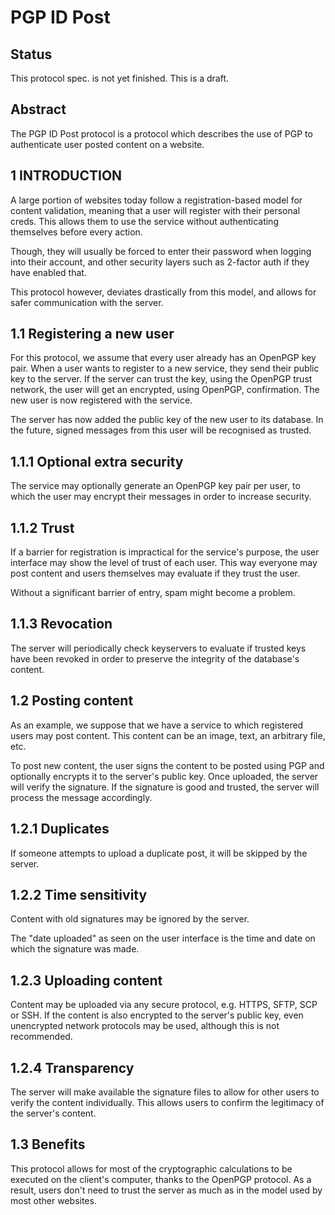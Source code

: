 PGP ID Post
===========

Status
------

This protocol spec. is not yet finished. This is a draft.

Abstract
--------

The PGP ID Post protocol is a protocol which describes the use of PGP to
authenticate user posted content on a website.

1 INTRODUCTION
---------------

A large portion of websites today follow a registration-based model for
content validation, meaning that a user will register with their personal
creds. This allows them to use the service without authenticating
themselves before every action.

Though, they will usually be forced to enter their password when logging
into their account, and other security layers such as 2-factor auth if
they have enabled that.

This protocol however, deviates drastically from this model, and allows
for safer communication with the server.

1.1 Registering a new user
--------------------------

For this protocol, we assume that every user already has an OpenPGP key pair.
When a user wants to register to a new service, they send their public key
to the server. If the server can trust the key, using the OpenPGP trust
network, the user will get an encrypted, using OpenPGP, confirmation. The
new user is now registered with the service.

The server has now added the public key of the new user to its database. In
the future, signed messages from this user will be recognised as trusted.

1.1.1 Optional extra security
-----------------------------

The service may optionally generate an OpenPGP key pair per user, to which
the user may encrypt their messages in order to increase security.

1.1.2 Trust
-----------

If a barrier for registration is impractical for the service's purpose,
the user interface may show the level of trust of each user. This way
everyone may post content and users themselves may evaluate if they trust
the user.

Without a significant barrier of entry, spam might become a problem.

1.1.3 Revocation
----------------

The server will periodically check keyservers to evaluate if trusted keys
have been revoked in order to preserve the integrity of the database's
content.

1.2 Posting content
-------------------

As an example, we suppose that we have a service to which registered users
may post content. This content can be an image, text, an arbitrary file, etc.

To post new content, the user signs the content to be posted using PGP and
optionally encrypts it to the server's public key. Once uploaded, the server
will verify the signature. If the signature is good and trusted, the server
will process the message accordingly.

1.2.1 Duplicates
----------------

If someone attempts to upload a duplicate post, it will be skipped by the
server.

1.2.2 Time sensitivity
----------------------

Content with old signatures may be ignored by the server.

The "date uploaded" as seen on the user interface is the time and date on
which the signature was made.

1.2.3 Uploading content
-----------------------

Content may be uploaded via any secure protocol, e.g. HTTPS, SFTP, SCP or SSH.
If the content is also encrypted to the server's public key, even unencrypted
network protocols may be used, although this is not recommended.

1.2.4 Transparency
------------------

The server will make available the signature files to allow for other users
to verify the content individually. This allows users to confirm the
legitimacy of the server's content.

1.3 Benefits
------------

This protocol allows for most of the cryptographic calculations to be
executed on the client's computer, thanks to the OpenPGP protocol. As a
result, users don't need to trust the server as much as in the model
used by most other websites.
